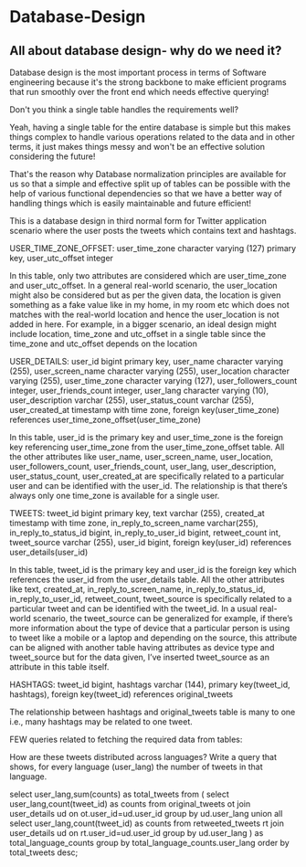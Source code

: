 # Database-Design

## All about database design- why do we need it?
Database design is the most important process in terms of Software engineering because it's the strong backbone to make efficient programs that run smoothly over the front end which needs effective querying!

Don't you think a single table handles the requirements well?

Yeah, having a single table for the entire database is simple but this makes things complex to handle various operations related to the data and in other terms, it just makes things messy and won't be an effective solution considering the future!

That's the reason why Database normalization principles are available for us so that a simple and effective split up of tables can be possible with the help of various functional dependencies so that we have a better way of handling things which is easily maintainable and future efficient!



This is a database design in third normal form for Twitter application scenario where the user posts the tweets which contains text and hashtags.



USER_TIME_ZONE_OFFSET: 
user_time_zone character varying (127) primary key,
user_utc_offset integer

In this table, only two attributes are considered which are user_time_zone and user_utc_offset. In a general real-world scenario, the user_location might also be considered but as per the given data, the location is given something as a fake value like in my home, in my room etc which does not matches with the real-world location and hence the user_location is not added in here. For example, in a bigger scenario, an ideal design might include location, time_zone and utc_offset in a single table since the time_zone and utc_offset depends on the location

USER_DETAILS:
user_id bigint primary key,
user_name character varying (255),
user_screen_name character varying (255),
user_location character varying (255),
user_time_zone character varying (127),
user_followers_count integer,
user_friends_count integer,
user_lang character varying (10), 
user_description varchar (255),
user_status_count varchar (255), 
user_created_at timestamp with time zone,
foreign key(user_time_zone) references user_time_zone_offset(user_time_zone) 

In this table, user_id is the primary key and user_time_zone is the foreign key referencing user_time_zone from the user_time_zone_offset table. All the other attributes like user_name, user_screen_name, user_location, user_followers_count, user_friends_count, user_lang, user_description, user_status_count, user_created_at are specifically related to a particular user and can be identified with the user_id. The relationship is that there’s always only one time_zone is available for a single user.

TWEETS:
tweet_id bigint primary key,
text varchar (255),
created_at timestamp with time zone,
in_reply_to_screen_name varchar(255),
in_reply_to_status_id bigint,
in_reply_to_user_id bigint,
retweet_count int, 
tweet_source varchar (255),
user_id bigint,
foreign key(user_id) references user_details(user_id)

In this table, tweet_id is the primary key and user_id is the foreign key which references the user_id from the user_details table. All the other attributes like text, created_at, in_reply_to_screen_name, in_reply_to_status_id, in_reply_to_user_id, retweet_count, tweet_source is specifically related to a particular tweet and can be identified with the tweet_id. In a usual real-world scenario, the tweet_source can be generalized for example, if there’s more information about the type of device that a particular person is using to tweet like a mobile or a laptop and depending on the source, this attribute can be aligned with another table having attributes as device type and tweet_source but for the data given, I’ve inserted tweet_source as an attribute in this table itself.

HASHTAGS:
tweet_id bigint,
hashtags varchar (144),
primary key(tweet_id, hashtags),
foreign key(tweet_id) references original_tweets

The relationship between hashtags and original_tweets table is many to one i.e., many hashtags may be related to one tweet.

FEW queries related to fetching the required data from tables:

How are these tweets distributed across languages?
Write a query that shows, for every language (user_lang) the number of tweets in that language.

select user_lang,sum(counts) as total_tweets from (
select user_lang,count(tweet_id) as counts from original_tweets ot join 
user_details ud on ot.user_id=ud.user_id
group by ud.user_lang
union all
select user_lang,count(tweet_id) as counts from retweeted_tweets rt join 
user_details ud on rt.user_id=ud.user_id
group by ud.user_lang
) as total_language_counts
group by total_language_counts.user_lang
order by total_tweets desc;


